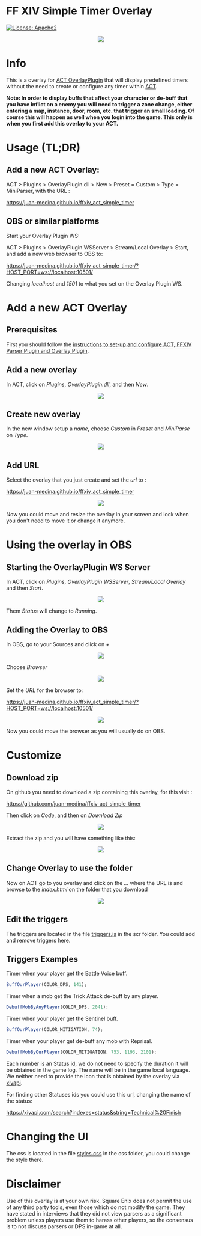 # FF XIV Simple Timer Overlay

[![License: Apache2](https://img.shields.io/badge/license-Apache%202-blue.svg)](/LICENSE)

<p align="center">
  <img src="img/timers.jpg">
</p>

# Info

This is a overlay for [ACT OverlayPlugin](https://github.com/ngld/OverlayPlugin) that will display predefined timers without the need to create or configure any timer within [ACT](https://advancedcombattracker.com/).

**Note: In order to display buffs that affect your character or de-buff that you have inflict on a enemy you will need to trigger a zone change, either entering a map, instance, door, room, etc. that trigger an small loading. Of course this will happen as well when you login into the game. This only is when you first add this overlay to your ACT.**

# Usage (TL;DR)

## Add a new ACT Overlay:

ACT > Plugins > OverlayPlugin.dll > New > Preset = Custom > Type = MiniParser, with the URL :

https://juan-medina.github.io/ffxiv_act_simple_timer

## OBS or similar platforms

Start your Overlay Plugin WS:

ACT > Plugins > OverlayPlugin WSServer > Stream/Local Overlay > Start, and add a new web browser to OBS to:

https://juan-medina.github.io/ffxiv_act_simple_timer/?HOST_PORT=ws://localhost:10501/

Changing *localhost* and *1501* to what you set on the Overlay Plugin WS.

# Add a new ACT Overlay

## Prerequisites

First you should follow the [instructions to set-up and configure ACT, FFXIV Parser Plugin and Overlay Plugin](https://gist.github.com/TomRichter/e044a3dff5c50024cf514ffb20a201a9#installing-act--ffxiv-plugin).

## Add a new overlay

In ACT, click on *Plugins*, *OverlayPlugin.dll*, and then *New*.

<p align="center">
  <img src="img/new_1.jpg">
</p>

## Create new overlay

In the new window setup a *name*, choose *Custom* in *Preset* and *MiniParse* on *Type*.

<p align="center">
  <img src="img/new_2.jpg">
</p>

## Add URL

Select the overlay that you just create and set the *url* to :

https://juan-medina.github.io/ffxiv_act_simple_timer

<p align="center">
  <img src="img/new_3.jpg">
</p>

Now you could move and resize the overlay in your screen and lock when you don't need to move it or change it anymore.

# Using the overlay in OBS

## Starting the OverlayPlugin WS Server

In ACT, click on *Plugins*, *OverlayPlugin WSServer*, *Stream/Local Overlay* and then *Start*.

<p align="center">
  <img src="img/obs_1.jpg">
</p>

Them *Status* will change to *Running*.

## Adding the Overlay to OBS

In OBS, go to your Sources and click on *+*

<p align="center">
  <img src="img/obs_2.jpg">
</p>

Choose *Browser*

<p align="center">
  <img src="img/obs_3.jpg">
</p>

Set the *URL* for the browser to:

https://juan-medina.github.io/ffxiv_act_simple_timer/?HOST_PORT=ws://localhost:10501/

<p align="center">
  <img src="img/obs_4.jpg">
</p>

Now you could move the browser as you will usually do on OBS.

# Customize

## Download zip

On github you need to download a zip containing this overlay, for this visit :

https://github.com/juan-medina/ffxiv_act_simple_timer

Then click on *Code*, and then on *Download Zip*

<p align="center">
  <img src="img/customize_1.jpg">
</p>

Extract the zip and you will have something like this:

<p align="center">
  <img src="img/customize_2.jpg">
</p>

## Change Overlay to use the folder

Now on ACT go to you overlay and click on the *...* where the URL is and browse to the *index.html* on the folder that you download

<p align="center">
  <img src="img/customize_3.jpg">
</p>

## Edit the triggers

The triggers are located in the file [triggers.js](scr/triggers.js) in the scr folder. You could add and remove triggers here.

## Triggers Examples

Timer when your player get the Battle Voice buff.
```javascript
BuffOurPlayer(COLOR_DPS, 141);
```

Timer when a mob get the Trick Attack de-buff by any player.
```javascript
DebuffMobByAnyPlayer(COLOR_DPS, 2041);
```

Timer when your player get the Sentinel buff.
```javascript
BuffOurPlayer(COLOR_MITIGATION, 74);
```

Timer when your player get de-buff any mob with Reprisal.
```javascript
DebuffMobByOurPlayer(COLOR_MITIGATION, 753, 1193, 2101);
```

Each number is an Status id, we do not need to specify the duration it will be obtained in the game log. The name will be in the game local language. We neither need to provide the icon that is obtained by the overlay via [xivapi](https://xivapi.com).

For finding other Statuses ids you could use this url, changing the name of the status:

https://xivapi.com/search?indexes=status&string=Technical%20Finish

# Changing the UI

The css is located in the file [styles.css](css/styles.css) in the css folder, you could change the style there.

# Disclaimer

Use of this overlay is at your own risk. Square Enix does not permit the use of any third party tools, even those which do not modify the game. They have stated in interviews that they did not view parsers as a significant problem unless players use them to harass other players, so the consensus is to not discuss parsers or DPS in-game at all.